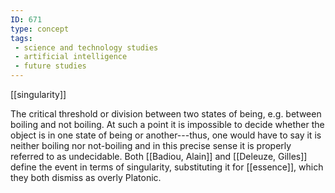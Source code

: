 ```yaml
---
ID: 671
type: concept
tags: 
 - science and technology studies
 - artificial intelligence
 - future studies
---
```


[[singularity]]

 The critical
threshold or division between two states of being, e.g. between boiling
and not boiling. At such a point it is impossible to decide whether the
object is in one state of being or another---thus, one would have to say
it is neither boiling nor not-boiling and in this precise sense it is
properly referred to as undecidable. Both [[Badiou, Alain]] and [[Deleuze, Gilles]] define the event
in terms of singularity, substituting it for
[[essence]], which they both
dismiss as overly Platonic.
